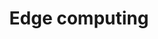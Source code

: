 ---
templateKey: technology-edge-intelligence-page
title: Edge computing
heading: Edge computing
subheading: Yes, it's more than meets the eye.
seoDescription: >-
  Edge computing is about processing at the points in the value chain where it is useful and efficient. Machine vision and artificial intelligence require a data volume, data quality, and frequency that challenge earlier paradigms such as Cloud computing. Instead of transporting all data to the cloud, important processing is done at the edge.
description: >-
  Edge computing is about processing at the points in the value chain where it is useful and efficient. Machine vision and artificial intelligence require a data volume, data quality, and frequency that challenge earlier paradigms such as Cloud computing. Instead of transporting all data to the cloud, important processing is done at the edge.

featuredimage: /img/sealab-value-chain-fpga.svg
systemOnChip: 
  heading: System on Chip Developed by SEALAB
  subheading: Based on Experience from the Whole Value Chain
  content: We provide solutions for the whole value chain; from physical devices like our great camera to software applications like BlueThink™ GO. Edge computing is the part where all the magic happens. Data is collected locally and processed at the edge.
  featuredimage: /img/edge-computing-benefits.svg
  subsections:
    - featuredimage: /img/fpga-highlighted-icon.svg
      subheading: System on Chip
      heading: Do you want your camera to become conscious?
      content: SEALAB is uniquely positioned to leverage the full potential of EDGE computing. Our market-proven solutions on every step of the value chain have given us the perfect research and development platform for EDGE computing. 
    - featuredimage: /img/sCAM-highlighted.png
      subheading: System on Chip
      heading: 'Central to this is the most valuable component in any imaging infrastructure: the camera.'
      content: We are developing System on Chips with FPGA technology inside that fulfil the most demanding computer vision and AI tasks. The on-chip processing gets past challenges around massive data generation and poor image quality by doing the processing in the camera unit itself. Our System on Chip can be customised for different cameras and tasks.
      buttons:
        - path: /contact/
          text: Contact us

quote: 
  content: >-
    ***The little things in life matter. If you can’t do the little things right, you’ll never be able to do the big things right.***
  author: Oscar Markovic and Milan Markovic, Founders at Work 
examples:
  heading: How the aquaculture industry can benefit from Edge Computing
  content: Smart FPGA technology in combination with software lifts data transfer and remote operations to a new level. The possibilities are already starting right behind the image sensor. Images and video are distributed with the correct resolution, bit depth, bit rate and frame rate needed.
  items:
    - heading: Edge Computing will power the aquaculture industry
      subheading: Biomass estimation
      content: If the algorithm and AI solution you implemented for biomass estimation need two stills per second, it is unnecessary to overload the network with two 4k video streams with many frames per second. By using FPGA technology you can enhance the image quality while reducing the amount of data. This will be a huge step in terms of smart and efficient data transmission.
      featuredimage: /img/biomass-estimation-illustration.svg
thirdSection:
  content: >-
    ## The role of Edge in 5G


    By 2023, 5G will make up around one-fifth of all mobile data traffic, where 25% of the use-cases will depend on edge computing capabilities. The majority of the new 5G revenue potential is expected to come from enterprise & IoT services, of which many will rely on edge computing. Therefore edge capabilities will be a fundamental technology as part of a 5G infrastructure for any service provider.
    
    SEALABs approach to EDGE computing is both market-driven and based on cutting edge research. Our participation in leading research consortiums on machine vision, AI and 5G technology has put us ahead of the curve, able to develop products with future proof capabilities.



    [5G-HEART](/projects/5G-heart/)
  featuredimage: /img/role-of-edge-in5g.svg
---
